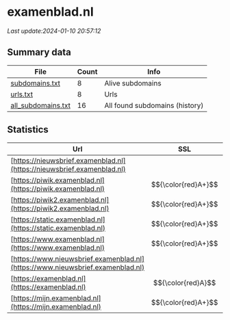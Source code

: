 # examenblad.nl
*Last update:2024-01-10 20:57:12*
## Summary data
| File       | Count | Info |
|------------|-------|------|
|[subdomains.txt](/data/examenblad/subdomains.txt)|8|Alive subdomains|
|[urls.txt](/data/examenblad/urls.txt)|8|Urls|
|[all_subdomains.txt](/data/examenblad/all_subdomains.txt)|16|All found subdomains (history)|
## Statistics
| Url | SSL | Server | Cookie | HSTS | CSP | XFO | XXP | RP | Tech |
|------------|-------|------|------|------|------|------|------|------|------|
|[https://nieuwsbrief.examenblad.nl](https://nieuwsbrief.examenblad.nl)| | | | | | | |:white_check_mark: | || |
|[https://piwik.examenblad.nl](https://piwik.examenblad.nl)| $${\color{red}A+}$$ |nginx| |:white_check_mark: | | | | |:white_check_mark: | |HSTS Nginx| |
|[https://piwik2.examenblad.nl](https://piwik2.examenblad.nl)| $${\color{red}A+}$$ |nginx| |:white_check_mark: | | | | |:white_check_mark: | |HSTS Nginx| |
|[https://static.examenblad.nl](https://static.examenblad.nl)| $${\color{red}A+}$$ |nginx| |:white_check_mark: | | | | |:white_check_mark: | |HSTS Nginx| |
|[https://www.examenblad.nl](https://www.examenblad.nl)| $${\color{red}A+}$$ | | |:white_check_mark: | |:white_check_mark: | | |:white_check_mark: | |Drupal:10 HSTS PHP| |
|[https://www.nieuwsbrief.examenblad.nl](https://www.nieuwsbrief.examenblad.nl)| | | | | | | |:white_check_mark: | || |
|[https://examenblad.nl](https://examenblad.nl)| $${\color{red}A}$$ | | |:white_check_mark: | |:white_check_mark: | | |:white_check_mark: | || |
|[https://mijn.examenblad.nl](https://mijn.examenblad.nl)| $${\color{red}A+}$$ | | |:white_check_mark: | | |:white_check_mark: | | |:white_check_mark: | |Drupal:10 HSTS PHP| |